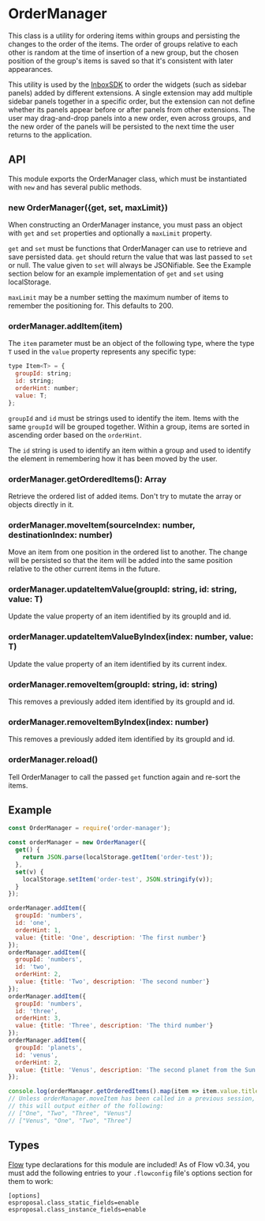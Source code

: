 # OrderManager

This class is a utility for ordering items within groups and persisting the
changes to the order of the items. The order of groups relative to each other
is random at the time of insertion of a new group, but the chosen position of
the group's items is saved so that it's consistent with later appearances.

This utility is used by the [InboxSDK](https://www.inboxsdk.com/) to order the
widgets (such as sidebar panels) added by different extensions. A single
extension may add multiple sidebar panels together in a specific order, but the
extension can not define whether its panels appear before or after panels from
other extensions. The user may drag-and-drop panels into a new order, even
across groups, and the new order of the panels will be persisted to the next
time the user returns to the application.

## API

This module exports the OrderManager class, which must be instantiated with
`new` and has several public methods.

### new OrderManager({get, set, maxLimit})

When constructing an OrderManager instance, you must pass an object with `get`
and `set` properties and optionally a `maxLimit` property.

`get` and `set` must be functions that OrderManager can use to retrieve and
save persisted data. `get` should return the value that was last passed to
`set` or null. The value given to `set` will always be JSONifiable. See the
Example section below for an example implementation of `get` and `set` using
localStorage.

`maxLimit` may be a number setting the maximum number of items to remember the
positioning for. This defaults to 200.

### orderManager.addItem(item)

The `item` parameter must be an object of the following type, where the type
`T` used in the `value` property represents any specific type:

```js
type Item<T> = {
  groupId: string;
  id: string;
  orderHint: number;
  value: T;
};
```

`groupId` and `id` must be strings used to identify the item. Items with the
same `groupId` will be grouped together. Within a group, items are sorted in
ascending order based on the `orderHint`.

The `id` string is used to identify an item within a group and used to identify
the element in remembering how it has been moved by the user.

### orderManager.getOrderedItems(): Array

Retrieve the ordered list of added items. Don't try to mutate the array or
objects directly in it.

### orderManager.moveItem(sourceIndex: number, destinationIndex: number)

Move an item from one position in the ordered list to another. The change will
be persisted so that the item will be added into the same position relative to
the other current items in the future.

### orderManager.updateItemValue(groupId: string, id: string, value: T)

Update the value property of an item identified by its groupId and id.

### orderManager.updateItemValueByIndex(index: number, value: T)

Update the value property of an item identified by its current index.

### orderManager.removeItem(groupId: string, id: string)

This removes a previously added item identified by its groupId and id.

### orderManager.removeItemByIndex(index: number)

This removes a previously added item identified by its groupId and id.

### orderManager.reload()

Tell OrderManager to call the passed `get` function again and re-sort the
items.

## Example

```javascript
const OrderManager = require('order-manager');

const orderManager = new OrderManager({
  get() {
    return JSON.parse(localStorage.getItem('order-test'));
  },
  set(v) {
    localStorage.setItem('order-test', JSON.stringify(v));
  }
});

orderManager.addItem({
  groupId: 'numbers',
  id: 'one',
  orderHint: 1,
  value: {title: 'One', description: 'The first number'}
});
orderManager.addItem({
  groupId: 'numbers',
  id: 'two',
  orderHint: 2,
  value: {title: 'Two', description: 'The second number'}
});
orderManager.addItem({
  groupId: 'numbers',
  id: 'three',
  orderHint: 3,
  value: {title: 'Three', description: 'The third number'}
});
orderManager.addItem({
  groupId: 'planets',
  id: 'venus',
  orderHint: 2,
  value: {title: 'Venus', description: 'The second planet from the Sun'}
});

console.log(orderManager.getOrderedItems().map(item => item.value.title));
// Unless orderManager.moveItem has been called in a previous session, then
// this will output either of the following:
// ["One", "Two", "Three", "Venus"]
// ["Venus", "One", "Two", "Three"]
```

## Types

[Flow](https://flowtype.org/) type declarations for this module are included!
As of Flow v0.34, you must add the following entries to your `.flowconfig`
file's options section for them to work:

```
[options]
esproposal.class_static_fields=enable
esproposal.class_instance_fields=enable
```
